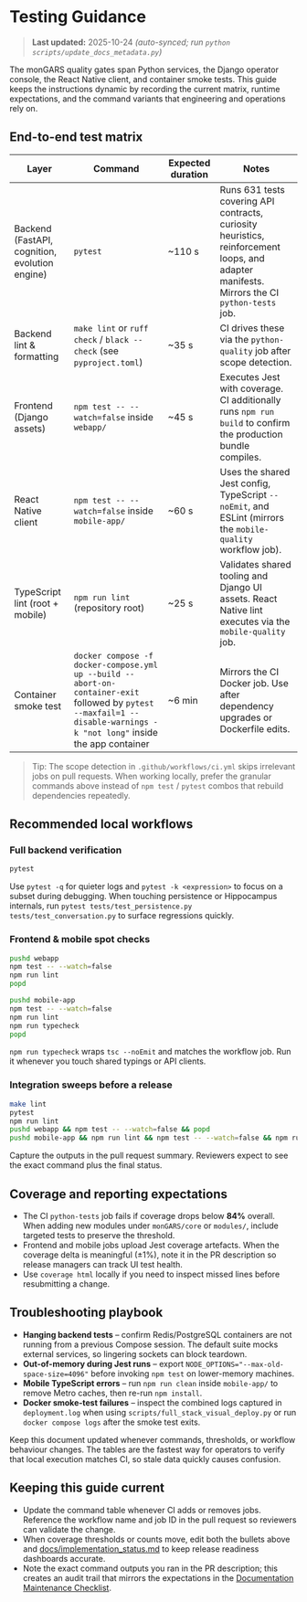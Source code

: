 # Testing Guidance

> **Last updated:** 2025-10-24 _(auto-synced; run `python scripts/update_docs_metadata.py`)_

The monGARS quality gates span Python services, the Django operator console,
the React Native client, and container smoke tests. This guide keeps the
instructions dynamic by recording the current matrix, runtime expectations, and
the command variants that engineering and operations rely on.

## End-to-end test matrix
| Layer | Command | Expected duration | Notes |
| --- | --- | --- | --- |
| Backend (FastAPI, cognition, evolution engine) | `pytest` | ~110 s | Runs 631 tests covering API contracts, curiosity heuristics, reinforcement loops, and adapter manifests. Mirrors the CI `python-tests` job. |
| Backend lint & formatting | `make lint` or `ruff check` / `black --check` (see `pyproject.toml`) | ~35 s | CI drives these via the `python-quality` job after scope detection. |
| Frontend (Django assets) | `npm test -- --watch=false` inside `webapp/` | ~45 s | Executes Jest with coverage. CI additionally runs `npm run build` to confirm the production bundle compiles. |
| React Native client | `npm test -- --watch=false` inside `mobile-app/` | ~60 s | Uses the shared Jest config, TypeScript `--noEmit`, and ESLint (mirrors the `mobile-quality` workflow job). |
| TypeScript lint (root + mobile) | `npm run lint` (repository root) | ~25 s | Validates shared tooling and Django UI assets. React Native lint executes via the `mobile-quality` job. |
| Container smoke test | `docker compose -f docker-compose.yml up --build --abort-on-container-exit` followed by `pytest --maxfail=1 --disable-warnings -k "not long"` inside the app container | ~6 min | Mirrors the CI Docker job. Use after dependency upgrades or Dockerfile edits. |

> Tip: The scope detection in `.github/workflows/ci.yml` skips irrelevant jobs on
> pull requests. When working locally, prefer the granular commands above instead
> of `npm test` / `pytest` combos that rebuild dependencies repeatedly.

## Recommended local workflows

### Full backend verification
```bash
pytest
```

Use `pytest -q` for quieter logs and `pytest -k <expression>` to focus on a
subset during debugging. When touching persistence or Hippocampus internals,
run `pytest tests/test_persistence.py tests/test_conversation.py` to surface
regressions quickly.

### Frontend & mobile spot checks
```bash
pushd webapp
npm test -- --watch=false
npm run lint
popd

pushd mobile-app
npm test -- --watch=false
npm run lint
npm run typecheck
popd
```

`npm run typecheck` wraps `tsc --noEmit` and matches the workflow job. Run it
whenever you touch shared typings or API clients.

### Integration sweeps before a release
```bash
make lint
pytest
npm run lint
pushd webapp && npm test -- --watch=false && popd
pushd mobile-app && npm run lint && npm test -- --watch=false && npm run typecheck && popd
```

Capture the outputs in the pull request summary. Reviewers expect to see the
exact command plus the final status.

## Coverage and reporting expectations
- The CI `python-tests` job fails if coverage drops below **84%** overall. When
  adding new modules under `monGARS/core` or `modules/`, include targeted tests
  to preserve the threshold.
- Frontend and mobile jobs upload Jest coverage artefacts. When the coverage
  delta is meaningful (±1%), note it in the PR description so release managers
  can track UI test health.
- Use `coverage html` locally if you need to inspect missed lines before
  resubmitting a change.

## Troubleshooting playbook
- **Hanging backend tests** – confirm Redis/PostgreSQL containers are not
  running from a previous Compose session. The default suite mocks external
  services, so lingering sockets can block teardown.
- **Out-of-memory during Jest runs** – export `NODE_OPTIONS="--max-old-space-size=4096"`
  before invoking `npm test` on lower-memory machines.
- **Mobile TypeScript errors** – run `npm run clean` inside `mobile-app/` to
  remove Metro caches, then re-run `npm install`.
- **Docker smoke-test failures** – inspect the combined logs captured in
  `deployment.log` when using `scripts/full_stack_visual_deploy.py` or run
  `docker compose logs` after the smoke test exits.

Keep this document updated whenever commands, thresholds, or workflow
behaviour changes. The tables are the fastest way for operators to verify that
local execution matches CI, so stale data quickly causes confusion.

## Keeping this guide current
- Update the command table whenever CI adds or removes jobs. Reference the
  workflow name and job ID in the pull request so reviewers can validate the
  change.
- When coverage thresholds or counts move, edit both the bullets above and
  [docs/implementation_status.md](implementation_status.md) to keep release
  readiness dashboards accurate.
- Note the exact command outputs you ran in the PR description; this creates an
  audit trail that mirrors the expectations in the
  [Documentation Maintenance Checklist](documentation_maintenance.md).
